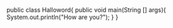 public class Halloword{
    public void main(String [] args){
          System.out.println("How are you?");  }
}